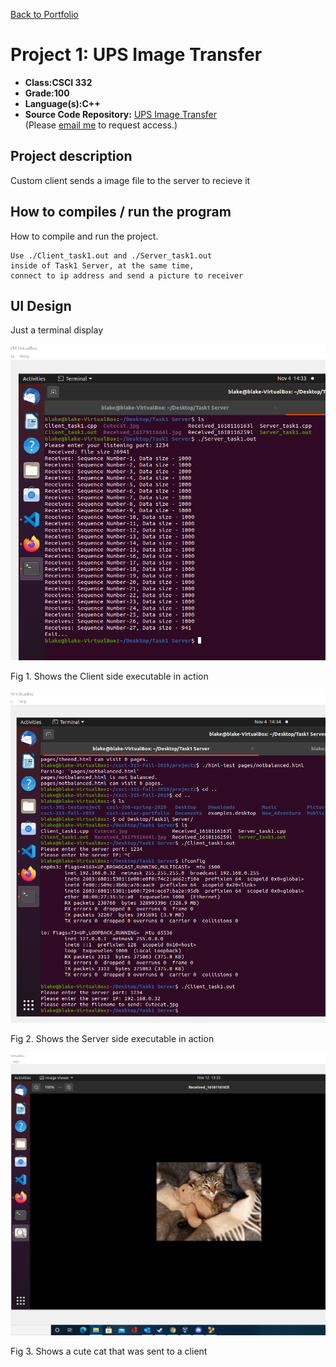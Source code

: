 [Back to Portfolio](./)

Project 1: UPS Image Transfer
===============

-   **Class:CSCI 332** 
-   **Grade:100**
-   **Language(s):C++**
-   **Source Code Repository:** [UPS Image Transfer](https://github.com/BACollins96/csci-332-project)  
    (Please [email me](mailto:bacollins1@csustudent.net?subject=GitHub%20Access) to request access.)

## Project description

Custom client sends a image file to the server to recieve it 

## How to compiles / run the program

How to compile and run the project.

```
Use ./Client_task1.out and ./Server_task1.out
inside of Task1 Server, at the same time, 
connect to ip address and send a picture to receiver
```

## UI Design

Just a terminal display

![screenshot](Seniorscreenshots/Screenshot(95).png)

Fig 1. Shows the Client side executable in action


![screenshot](Seniorscreenshots/Screenshot(96).png)

Fig 2. Shows the Server side executable in action

![screenshot](Seniorscreenshots/Screenshot(99).png)

Fig 3. Shows a cute cat that was sent to a client
